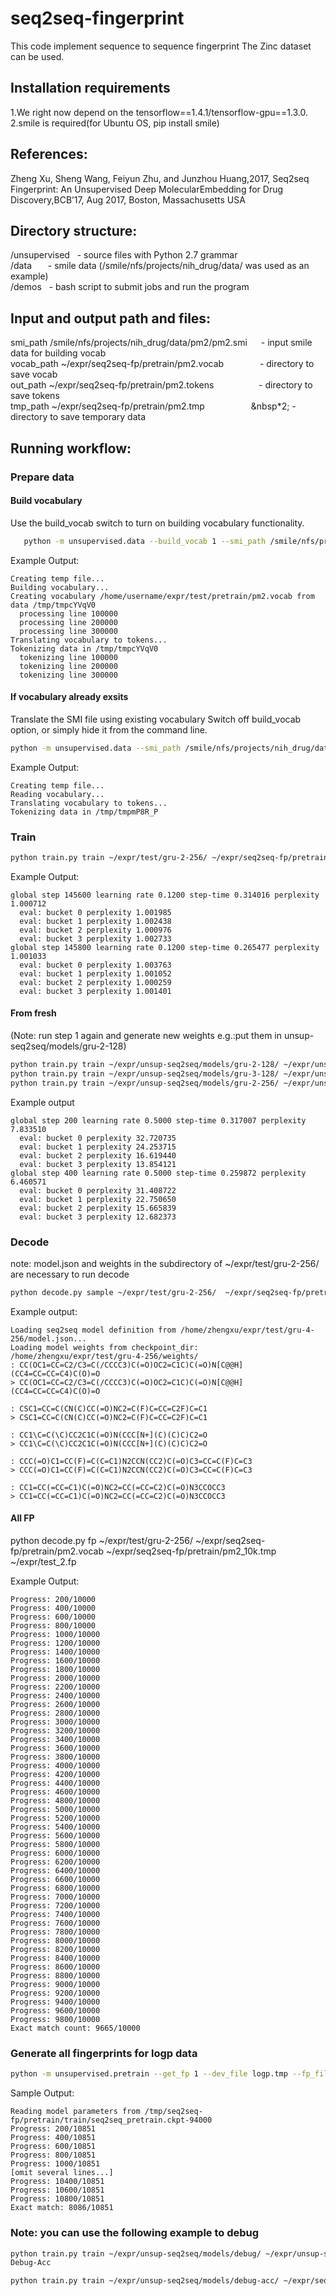 # seq2seq-fingerprint
This code implement sequence to sequence fingerprint The Zinc dataset can be used.

## Installation requirements

1.We right now depend on the tensorflow==1.4.1/tensorflow-gpu==1.3.0.<br>
2.smile is required(for Ubuntu OS, pip install smile)

## References:
Zheng Xu, Sheng Wang, Feiyun Zhu, and Junzhou Huang,2017, Seq2seq Fingerprint: An Unsupervised Deep MolecularEmbedding for Drug Discovery,BCB’17, Aug 2017, Boston, Massachusetts USA

## Directory structure:
/unsupervised &nbsp; - source files with Python 2.7 grammar<br>
/data         &nbsp;&emsp; - smile data (/smile/nfs/projects/nih_drug/data/ was used as an example)<br>
/demos        &nbsp; - bash script to submit jobs and run the program<br>

## Input and output path and files:

smi_path  /smile/nfs/projects/nih_drug/data/pm2/pm2.smi	&emsp; - input smile data for building vocab<br>
vocab_path ~/expr/seq2seq-fp/pretrain/pm2.vocab &emsp;&emsp;&emsp;&nbsp;&nbsp; - directory to save vocab<br>
out_path ~/expr/seq2seq-fp/pretrain/pm2.tokens  &emsp;&emsp;&emsp;&emsp;&nbsp;&nbsp;  - directory to save tokens<br>
tmp_path ~/expr/seq2seq-fp/pretrain/pm2.tmp     &emsp;&emsp;&emsp;&emsp;&emsp;&nbsp*2;  - directory to save temporary data<br>


## Running workflow:

###  Prepare data

#### Build vocabulary

 Use the build_vocab switch to turn on building vocabulary functionality.

```bash
   python -m unsupervised.data --build_vocab 1 --smi_path /smile/nfs/projects/nih_drug/data/pm2/pm2.smi --vocab_path ~/expr/seq2seq-fp/pretrain/pm2.vocab --out_path ~/expr/seq2seq-fp/pretrain/pm2.tokens --tmp_path ~/expr/seq2seq-fp/pretrain/pm2.tmp
```

Example Output:
```
Creating temp file...
Building vocabulary...
Creating vocabulary /home/username/expr/test/pretrain/pm2.vocab from data /tmp/tmpcYVqV0
  processing line 100000
  processing line 200000
  processing line 300000
Translating vocabulary to tokens...
Tokenizing data in /tmp/tmpcYVqV0
  tokenizing line 100000
  tokenizing line 200000
  tokenizing line 300000
```

#### If vocabulary already exsits
  Translate the SMI file using existing vocabulary
  Switch off build_vocab option, or simply hide it from the command line.

```bash
python -m unsupervised.data --smi_path /smile/nfs/projects/nih_drug/data/logp/logp.smi --vocab_path ~/expr/seq2seq-fp/pretrain/pm2.vocab --out_path ~/expr/seq2seq-fp/pretrain/logp.tokens --tmp_path ~/expr/seq2seq-fp/pretrain/logp.tmp
```
Example Output:
```
Creating temp file...
Reading vocabulary...
Translating vocabulary to tokens...
Tokenizing data in /tmp/tmpmP8R_P
```
### Train
```bash
python train.py train ~/expr/test/gru-2-256/ ~/expr/seq2seq-fp/pretrain/pm2.tokens ~/expr/seq2seq-fp/pretrain/pm2_10k.tokens --batch_size 64
```
Example Output:
```
global step 145600 learning rate 0.1200 step-time 0.314016 perplexity 1.000712
  eval: bucket 0 perplexity 1.001985
  eval: bucket 1 perplexity 1.002438
  eval: bucket 2 perplexity 1.000976
  eval: bucket 3 perplexity 1.002733
global step 145800 learning rate 0.1200 step-time 0.265477 perplexity 1.001033
  eval: bucket 0 perplexity 1.003763
  eval: bucket 1 perplexity 1.001052
  eval: bucket 2 perplexity 1.000259
  eval: bucket 3 perplexity 1.001401
```
#### From fresh
(Note: run step 1 again and generate new weights e.g.:put them in unsup-seq2seq/models/gru-2-128)
```bash
python train.py train ~/expr/unsup-seq2seq/models/gru-2-128/ ~/expr/unsup-seq2seq/data/pm2.tokens ~/expr/unsup-seq2seq/data/logp.tokens --batch_size 256
python train.py train ~/expr/unsup-seq2seq/models/gru-3-128/ ~/expr/unsup-seq2seq/data/pm2.tokens ~/expr/unsup-seq2seq/data/logp.tokens --batch_size 256
python train.py train ~/expr/unsup-seq2seq/models/gru-2-256/ ~/expr/unsup-seq2seq/data/pm2.tokens ~/expr/unsup-seq2seq/data/logp.tokens --batch_size 256 --summary_dir ~/expr/unsup-seq2seq/models/gru-2-256/summary/
```
Example output
```
global step 200 learning rate 0.5000 step-time 0.317007 perplexity 7.833510
  eval: bucket 0 perplexity 32.720735
  eval: bucket 1 perplexity 24.253715
  eval: bucket 2 perplexity 16.619440
  eval: bucket 3 perplexity 13.854121
global step 400 learning rate 0.5000 step-time 0.259872 perplexity 6.460571
  eval: bucket 0 perplexity 31.408722
  eval: bucket 1 perplexity 22.750650
  eval: bucket 2 perplexity 15.665839
  eval: bucket 3 perplexity 12.682373
```

### Decode
 note: model.json and weights in the subdirectory of ~/expr/test/gru-2-256/ are necessary to run decode
```bash
python decode.py sample ~/expr/test/gru-2-256/  ~/expr/seq2seq-fp/pretrain/pm2.vocab ~/expr/seq2seq-fp/pretrain/pm2_10k.tmp --sample_size 500
```
Example output:
```
Loading seq2seq model definition from /home/zhengxu/expr/test/gru-4-256/model.json...
Loading model weights from checkpoint_dir: /home/zhengxu/expr/test/gru-4-256/weights/
: CC(OC1=CC=C2/C3=C(/CCCC3)C(=O)OC2=C1C)C(=O)N[C@@H](CC4=CC=CC=C4)C(O)=O
> CC(OC1=CC=C2/C3=C(/CCCC3)C(=O)OC2=C1C)C(=O)N[C@@H](CC4=CC=CC=C4)C(O)=O

: CSC1=CC=C(CN(C)CC(=O)NC2=C(F)C=CC=C2F)C=C1
> CSC1=CC=C(CN(C)CC(=O)NC2=C(F)C=CC=C2F)C=C1

: CC1\C=C(\C)CC2C1C(=O)N(CCC[N+](C)(C)C)C2=O
> CC1\C=C(\C)CC2C1C(=O)N(CCC[N+](C)(C)C)C2=O

: CCC(=O)C1=CC(F)=C(C=C1)N2CCN(CC2)C(=O)C3=CC=C(F)C=C3
> CCC(=O)C1=CC(F)=C(C=C1)N2CCN(CC2)C(=O)C3=CC=C(F)C=C3

: CC1=CC(=CC=C1)C(=O)NC2=CC(=CC=C2)C(=O)N3CCOCC3
> CC1=CC(=CC=C1)C(=O)NC2=CC(=CC=C2)C(=O)N3CCOCC3
```
#### All FP

python decode.py fp ~/expr/test/gru-2-256/ ~/expr/seq2seq-fp/pretrain/pm2.vocab ~/expr/seq2seq-fp/pretrain/pm2_10k.tmp ~/expr/test_2.fp

Example Output:
```
Progress: 200/10000
Progress: 400/10000
Progress: 600/10000
Progress: 800/10000
Progress: 1000/10000
Progress: 1200/10000
Progress: 1400/10000
Progress: 1600/10000
Progress: 1800/10000
Progress: 2000/10000
Progress: 2200/10000
Progress: 2400/10000
Progress: 2600/10000
Progress: 2800/10000
Progress: 3000/10000
Progress: 3200/10000
Progress: 3400/10000
Progress: 3600/10000
Progress: 3800/10000
Progress: 4000/10000
Progress: 4200/10000
Progress: 4400/10000
Progress: 4600/10000
Progress: 4800/10000
Progress: 5000/10000
Progress: 5200/10000
Progress: 5400/10000
Progress: 5600/10000
Progress: 5800/10000
Progress: 6000/10000
Progress: 6200/10000
Progress: 6400/10000
Progress: 6600/10000
Progress: 6800/10000
Progress: 7000/10000
Progress: 7200/10000
Progress: 7400/10000
Progress: 7600/10000
Progress: 7800/10000
Progress: 8000/10000
Progress: 8200/10000
Progress: 8400/10000
Progress: 8600/10000
Progress: 8800/10000
Progress: 9000/10000
Progress: 9200/10000
Progress: 9400/10000
Progress: 9600/10000
Progress: 9800/10000
Exact match count: 9665/10000
```

### Generate all fingerprints for logp data

```bash
python -m unsupervised.pretrain --get_fp 1 --dev_file logp.tmp --fp_file logp.fp
```

Sample Output:
```
Reading model parameters from /tmp/seq2seq-fp/pretrain/train/seq2seq_pretrain.ckpt-94000
Progress: 200/10851
Progress: 400/10851
Progress: 600/10851
Progress: 800/10851
Progress: 1000/10851
[omit several lines...]
Progress: 10400/10851
Progress: 10600/10851
Progress: 10800/10851
Exact match: 8086/10851
```
### Note: you can use the following example to debug
```bash
python train.py train ~/expr/unsup-seq2seq/models/debug/ ~/expr/unsup-seq2seq/data/pm2.tokens ~/expr/unsup-seq2seq/data/logp.tokens --batch_size 32 --summary_dir ~/expr/unsup-seq2seq/models/debug/summary/
Debug-Acc
```
```bash
python train.py train ~/expr/unsup-seq2seq/models/debug-acc/ ~/expr/seq2seq-fp/pretrain/pm2.tokens ~/expr/seq2seq-fp/pretrain/pm2_10k.tokens --batch_size 32 --summary_dir ~/expr/unsup-seq2seq/models/debug-acc/summary/
```

